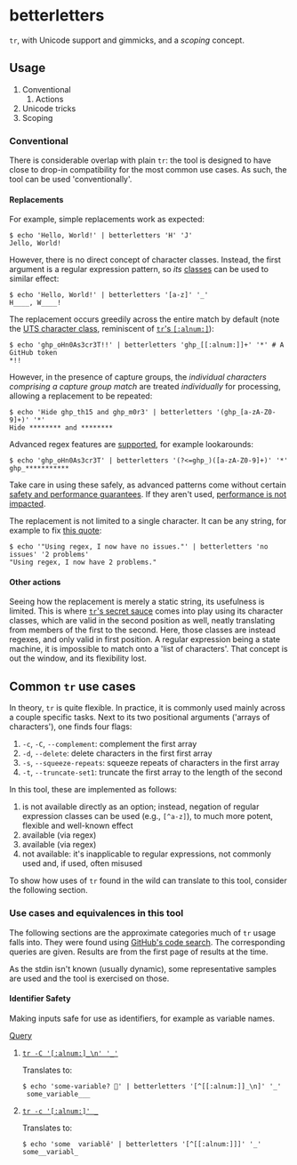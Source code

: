 # betterletters

`tr`, with Unicode support and gimmicks, and a *scoping* concept.

## Usage

1. Conventional
   1. Actions
2. Unicode tricks
3. Scoping

### Conventional

There is considerable overlap with plain `tr`: the tool is designed to have close to
drop-in compatibility for the most common use cases. As such, the tool can be used
'conventionally'.

#### Replacements

For example, simple replacements work as expected:

```console
$ echo 'Hello, World!' | betterletters 'H' 'J'
Jello, World!
```

However, there is no direct concept of character classes. Instead, the first argument is
a regular expression pattern, so *its* [classes](https://docs.rs/regex/1.9.5/regex/index.html#character-classes) can be used to similar effect:

```console
$ echo 'Hello, World!' | betterletters '[a-z]' '_'
H____, W____!
```

The replacement occurs greedily across the entire match by default (note the [UTS character
class](https://docs.rs/regex/1.9.5/regex/index.html#ascii-character-classes),
reminiscent of [`tr`'s
`[:alnum:]`](https://github.com/coreutils/coreutils/blob/769ace51e8a1129c44ee4e7e209c3b2df2111524/src/tr.c#L322C25-L322C25)):

```console
$ echo 'ghp_oHn0As3cr3T!!' | betterletters 'ghp_[[:alnum:]]+' '*' # A GitHub token
*!!
```

However,
in the presence of capture groups, the *individual characters comprising a capture group
match* are treated *individually* for processing, allowing a replacement to be repeated:

```console
$ echo 'Hide ghp_th15 and ghp_m0r3' | betterletters '(ghp_[a-zA-Z0-9]+)' '*'
Hide ******** and ********
```

Advanced regex features are
[supported](https://docs.rs/fancy-regex/0.11.0/fancy_regex/index.html#syntax), for
example lookarounds:

```console
$ echo 'ghp_oHn0As3cr3T' | betterletters '(?<=ghp_)([a-zA-Z0-9]+)' '*'
ghp_***********
```

Take care in using these safely, as advanced patterns come without certain [safety and
performance guarantees](https://docs.rs/regex/latest/regex/#untrusted-input). If they
aren't used, [performance is not
impacted](https://docs.rs/fancy-regex/0.11.0/fancy_regex/index.html#).

The replacement is not limited to a single character. It can be any string, for example
to fix [this quote](http://regex.info/blog/2006-09-15/247):

```console
$ echo '"Using regex, I now have no issues."' | betterletters 'no issues' '2 problems'
"Using regex, I now have 2 problems."
```

#### Other actions

Seeing how the replacement is merely a static string, its usefulness is limited. This is
where [`tr`'s secret sauce](https://maizure.org/projects/decoded-gnu-coreutils/tr.html)
comes into play using its character classes, which are valid in the second position as
well, neatly translating from members of the first to the second. Here, those classes
are instead regexes, and only valid in first position. A regular expression being a
state machine, it is impossible to match onto a 'list of characters'. That concept is
out the window, and its flexibility lost.

## Common `tr` use cases

In theory, `tr` is quite flexible. In practice, it is commonly used mainly across a
couple specific tasks. Next to its two positional arguments ('arrays of characters'),
one finds four flags:

1. `-c`, `-C`, `--complement`: complement the first array
2. `-d`, `--delete`: delete characters in the first first array
3. `-s`, `--squeeze-repeats`: squeeze repeats of characters in the first array
4. `-t`, `--truncate-set1`: truncate the first array to the length of the second

In this tool, these are implemented as follows:

1. is not available directly as an option; instead, negation of regular expression classes can be used (e.g., `[^a-z]`), to much more potent, flexible and well-known effect
2. available (via regex)
3. available (via regex)
4. not available: it's inapplicable to regular expressions, not commonly used and, if used, often misused

To show how uses of `tr` found in the wild can translate to this tool, consider the
following section.

### Use cases and equivalences in this tool

The following sections are the approximate categories much of `tr` usage falls into.
They were found using [GitHub's code search](https://cs.github.com). The corresponding
queries are given. Results are from the first page of results at the time.

As the stdin isn't known (usually dynamic), some representative samples are used and the
tool is exercised on those.

#### Identifier Safety

Making inputs safe for use as identifiers, for example as variable names.

[Query](https://github.com/search?type=code&q=%22tr+-c%22)

1. [`tr -C '[:alnum:]_\n' '_'`](https://github.com/grafana/grafana/blob/9328fda8ea8384e8cfcf1c78d1fe95d92bbad786/docs/make-docs#L234)

   Translates to:

   ```console
   $ echo 'some-variable? 🤔' | betterletters '[^[[:alnum:]]_\n]' '_'
    some_variable___
   ```

2. [`tr -c '[:alnum:]' _`](https://github.com/freebsd/freebsd-src/blob/9dc0c983b0931f359c2ff10d47ad835ef74e929a/libexec/rc/rc.d/jail#L413)

    Translates to:

    ```console
    $ echo 'some  variablê' | betterletters '[^[[:alnum:]]]' '_'
    some__variabl_
    ```
